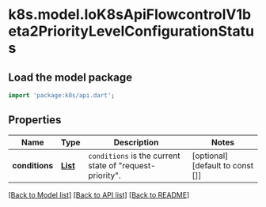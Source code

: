 # k8s.model.IoK8sApiFlowcontrolV1beta2PriorityLevelConfigurationStatus

## Load the model package
```dart
import 'package:k8s/api.dart';
```

## Properties
Name | Type | Description | Notes
------------ | ------------- | ------------- | -------------
**conditions** | [**List<IoK8sApiFlowcontrolV1beta2PriorityLevelConfigurationCondition>**](IoK8sApiFlowcontrolV1beta2PriorityLevelConfigurationCondition.md) | `conditions` is the current state of \"request-priority\". | [optional] [default to const []]

[[Back to Model list]](../README.md#documentation-for-models) [[Back to API list]](../README.md#documentation-for-api-endpoints) [[Back to README]](../README.md)


